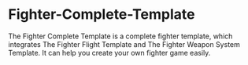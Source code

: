 # Fighter-Complete-Template
The Fighter Complete Template is a complete fighter template, which integrates The Fighter Flight Template and The Fighter Weapon System Template.  It can help you create your own fighter game easily.

